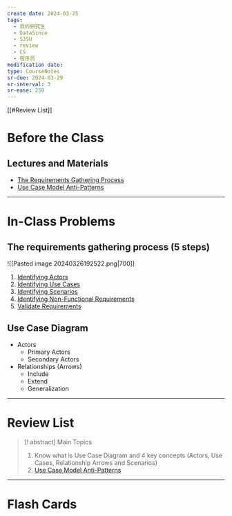 ```yaml
---
create date: 2024-03-25
tags:
  - 我的研究生
  - DataSince
  - SJSU
  - review
  - CS
  - 程序员
modification date: 
type: CourseNotes
sr-due: 2024-03-29
sr-interval: 3
sr-ease: 250
---
```


[[#Review List]]
# Before the Class
## Lectures and Materials
- [The Requirements Gathering Process](https://www.cs.sjsu.edu/faculty/pearce/modules/lectures/ooa/requirements/index.htm)
- [Use Case Model Anti-Patterns](https://www.cs.sjsu.edu/faculty/pearce/modules/lectures/ooa2/uc/antipatterns.htm)

---
# In-Class Problems
## The requirements gathering process (5 steps)
![[Pasted image 20240326192522.png|700]]
1. [Identifying Actors](https://www.cs.sjsu.edu/faculty/pearce/modules/lectures/ooa/requirements/IdentifyingActors.htm)
2. [Identifying Use Cases](https://www.cs.sjsu.edu/faculty/pearce/modules/lectures/ooa/requirements/IdentifyingUseCases.htm)
3. [Identifying Scenarios](https://www.cs.sjsu.edu/faculty/pearce/modules/lectures/ooa/requirements/IdentifyingScenarios.htm)
4. [Identifying Non-Functional Requirements](https://www.cs.sjsu.edu/faculty/pearce/modules/lectures/ooa/requirements/IdentifyingURPS.htm)
5. [Validate Requirements](https://www.cs.sjsu.edu/faculty/pearce/modules/lectures/ooa/requirements/Validation.htm)
## Use Case Diagram
- Actors
	- Primary Actors
	- Secondary Actors
- Relationships (Arrows)
	- Include
	- Extend
	- Generalization

---
# Review List
>[! abstract] Main Topics
>1. Know what is Use Case Diagram and 4 key concepts (Actors, Use Cases, Relationship Arrows and Scenarios)
>2. [Use Case Model Anti-Patterns](https://www.cs.sjsu.edu/faculty/pearce/modules/lectures/ooa2/uc/antipatterns.htm)

---
# Flash Cards
